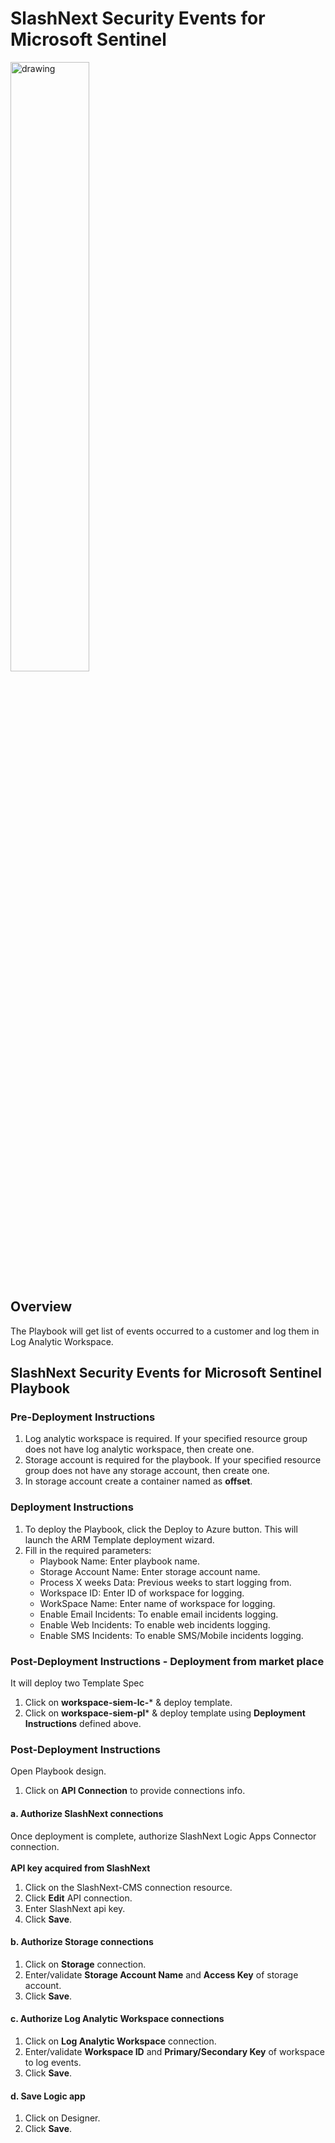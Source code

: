 # SlashNext Security Events for Microsoft Sentinel
<img src="./logo/slashnext-logo.png" alt="drawing" width="50%"/><br>

## Overview

The Playbook will get list of events occurred to a customer and log them in Log Analytic Workspace.

## SlashNext Security Events for Microsoft Sentinel Playbook 


### Pre-Deployment Instructions
1. Log analytic workspace is required. If your specified resource group does not have log analytic workspace, then create one.
2. Storage account is required for the playbook. If your specified resource group does not have any storage account, then create one.
3. In storage account create a container named as **offset**.

### Deployment Instructions 
1. To deploy the Playbook, click the Deploy to Azure button. This will launch the ARM Template deployment wizard.
2. Fill in the required parameters:
    * Playbook Name: Enter playbook name.
    * Storage Account Name: Enter storage account name.
    * Process X weeks Data: Previous weeks to start logging from.
    * Workspace ID: Enter ID of workspace for logging.
    * WorkSpace Name: Enter name of workspace for logging.
    * Enable Email Incidents: To enable email incidents logging.
    * Enable Web Incidents: To enable web incidents logging.
    * Enable SMS Incidents: To enable SMS/Mobile incidents logging.



### Post-Deployment Instructions - Deployment from market place
It will deploy two Template Spec
1. Click on **workspace-siem-lc-*** & deploy template.
2. Click on **workspace-siem-pl*** & deploy template using **Deployment Instructions** defined above.

### Post-Deployment Instructions
Open Playbook design.
1. Click on **API Connection** to provide connections info.
#### a. Authorize SlashNext connections

Once deployment is complete, authorize SlashNext Logic Apps Connector connection.<br><br>
**API key acquired from SlashNext**
1. Click on the SlashNext-CMS connection resource.
2. Click **Edit** API connection.
3. Enter SlashNext api key.
4. Click **Save**.

#### b. Authorize Storage connections

1. Click on **Storage** connection.
2. Enter/validate **Storage Account Name** and **Access Key** of storage account.
3. Click **Save**.


#### c. Authorize Log Analytic Workspace connections

1. Click on **Log Analytic Workspace** connection.
2. Enter/validate **Workspace ID** and **Primary/Secondary Key** of workspace to log events.
3. Click **Save**.

#### d. Save Logic app

1. Click on Designer.
2. Click **Save**.